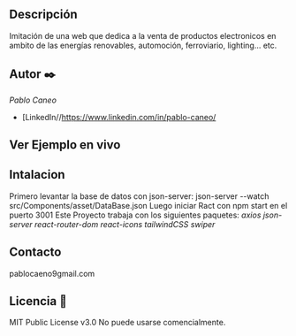 ## Descripción
Imitación de una web que dedica a la venta de productos electronicos en ambito de las energías renovables, automoción, ferroviario, lighting... etc.

## Autor ✒️
*Pablo Caneo*
* [LinkedIn//https://www.linkedin.com/in/pablo-caneo/

## Ver Ejemplo en vivo

## Intalacion
Primero levantar la base de datos con json-server: json-server --watch src/Components/asset/DataBase.json
Luego iniciar Ract con npm start en el puerto 3001
Este Proyecto trabaja con los siguientes paquetes: 
*axios*
*json-server*
*react-router-dom*
*react-icons*
*tailwindCSS*
*swiper*

## Contacto
pablocaeno9gmail.com

## Licencia 📄
MIT Public License v3.0
No puede usarse comencialmente.
